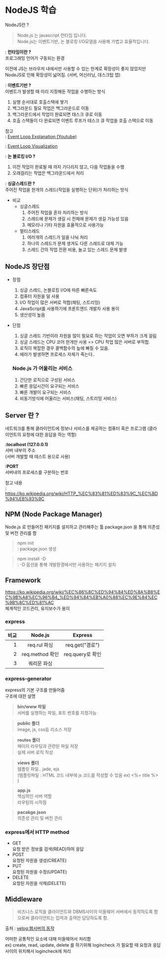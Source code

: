 # NodeJS 학습

NodeJS란 ?
> Node.js 는 javascript 런타임 입니다.  
  Node.js는 이벤트기반, 논 블로킹 I/O모델을 사용해 가볍고 효율적입니다.

  : **런타임이란 ?**     
  프로그래밍 언어가 구동되는 환경

  이전에 JS는 브라우저 내에서만 사용할 수 있는 한계로 확장성이 좋지 않았지만
  NodeJS로 인해 확장성이 넓어짐. (서버, 머신러닝, 데스크탑 앱)

: **이벤트기반 ?**  
이벤트가 발생할 때 미리 지정해둔 작업을 수행하는 방식
1. 실행 순서대로 호출스택에 쌓기
2. 백그라운드 필요 작업은 백그라운드로 이동
3. 백그라운드에서 작업이 완료되면 태스크 큐로 이동
4. 호출 스택들이 다 완료되면 이벤트 루프가 테스크 큐 작업을 호출 스택으로 이동


참고   
: [Event Loop Explanation (Youtube)](https://www.youtube.com/watch?v=8aGhZQkoFbQ)

: [Event Loop Visualization](http://latentflip.com/loupe/?code=JC5vbignYnV0dG9uJywgJ2NsaWNrJywgZnVuY3Rpb24gb25DbGljaygpIHsKICAgIHNldFRpbWVvdXQoZnVuY3Rpb24gdGltZXIoKSB7CiAgICAgICAgY29uc29sZS5sb2coJ1lvdSBjbGlja2VkIHRoZSBidXR0b24hJyk7ICAgIAogICAgfSwgMjAwMCk7Cn0pOwoKY29uc29sZS5sb2coIkhpISIpOwoKc2V0VGltZW91dChmdW5jdGlvbiB0aW1lb3V0KCkgewogICAgY29uc29sZS5sb2coIkNsaWNrIHRoZSBidXR0b24hIik7Cn0sIDUwMDApOwoKY29uc29sZS5sb2coIldlbGNvbWUgdG8gbG91cGUuIik7!!!PGJ1dHRvbj5DbGljayBtZSE8L2J1dHRvbj4%3D)

: **논 블로킹 I/O ?**
1. 이전 작업이 완료될 때 까지 기다리지 않고, 다음 작업들을 수행
2. 오래걸리는 작업은 백그라운드에서 처리

: **싱글스레드란 ?**  
주어진 작업을 한개의 스레드(작업을 실행하는 단위)가 처리하는 방식

- 비교  
  - 싱글스레드
    1. 주어진 작업을 혼자 처리하는 방식
    2. 스레드에 문제가 생길 시 전체에 문제가 생길 가능성 있음
    3. 메모리나 기타 자원을 효율적으로 사용가능
  - 멀티스레드
    1. 여러개의 스레드가 일을 나눠 처리
    2. 하나의 스레드가 문제 생겨도 다른 스레드로 대체 가능
    3. 스레드 간의 작업 전환 비용, 놀고 있는 스레드 문제 발생

## NodeJS 장단점
- 장점
  1. 싱글 스레드, 논블로킹 I/O에 따른 빠른속도
  2. 컴퓨터 자원을 덜 사용
  3. I/O 작업이 많은 서버로 적합(채팅, 스트리밍)
  4. JavaScript를 사용하기에 프론트엔드 개발자 사용 용이
  5. 생산성이 높음

- 단점
  1. 싱글 스레드 기반이라 자원을 많이 필요로 하는 작업이 오면 부하가 크게 걸림
  2. 싱글 스레드는 CPU 코어 한개만 사용 => CPU 작업 많은 서버로 부적합.
  3. 로직이 복잡한 경우 콜백함수의 늪에 빠질 수 있음.
  4. 에러가 발생하면 프로세스 자체가 죽는다..

  ### Node.js 가 어울리는 서비스
  1. 간단한 로직으로 구성된 서비스
  2. 빠른 응답시간이 요구되는 서비스
  3. 빠른 개발이 요구되는 서비스
  4. 비동기방식에 어울리는 서비스(채팅, 스트리밍 서비스)

## Server 란 ?
네트워크를 통해 클라이언트에 정보나 서비스를 제공하는 컴퓨터 혹은 프로그램 (클라이언트의 요청에 대한 응답을 하는 역할)

**:localhost (127.0.0.1)**  
서버 내부의 주소  
(서버 개발할 때 테스트 용으로 사용)

**:PORT**  
서버내의 프로세스를 구분하는 번호

참고 내용  
: https://ko.wikipedia.org/wiki/HTTP_%EC%83%81%ED%83%9C_%EC%BD%94%EB%93%9C

## NPM (Node Package Manager)
Node.js 로 만들어진 패키지를 설치하고 관리해주는 툴
package.json 을 통해 의존성 및 버전 관리를 함
> npm init  
: package.json 생성

> npm install -D   
: -D 옵션을 통해 개발환경에서만 사용하는 패키지 설치

## Framework   
https://ko.wikipedia.org/wiki/%EC%86%8C%ED%94%84%ED%8A%B8%EC%9B%A8%EC%96%B4_%ED%94%84%EB%A0%88%EC%9E%84%EC%9B%8C%ED%81%AC  
체계적인 코드관리, 유지보수가 용이

### express  

|비교|Node.js|Express|
|----:|:---:|:---:|
|1|req.rul 파싱|req.get("경로")|
|2|req.method 확인|req.query로 확인|
|3|쿼리문 파싱| |

### express-generator  
express의 기본 구조를 만들어줌  
구조에 대한 설명
>**bin/www 파일**  
서버를 실행하는 파일, 포트 번호를 지정가능

>**public 폴더**  
image, js, css등 리소스 저장

>**routes 폴더**  
페이지 라우팅과 관련된 파일 저장  
실제 서버 로직 작성

>**views 폴더**  
템플릿 파일.. jade, ejs   
(템플릿파일 : HTML 코드 내부에 js 코드를 작성할 수 있음 ex) <%= title %> )

>**app.js**  
핵심적인 서버 역할  
라우팅의 시작점

>**pacakge.json**  
의존성 관리 및 버전 관리

### express에서 HTTP method 
- GET  
요청 받은 정보를 검색(READ)하여 응답
- POST  
요청된 자원을 생성(CREATE)
- PUT  
요청된 자원을 수정(UPDATE)
- DELETE  
요청된 자원을 삭제(DELETE)

## Middleware  
> 비즈니스 로직을 클라이언트와 DBMS사이의 미들웨어 서버에서 동작하도록 함으로써 클라이언트는 입력과 출력만 담당하도록 함.  

출처 : [velog:웹서버의 동작](https://velog.io/@leesg619/%EC%9B%B9%EC%84%9C%EB%B2%84%EC%9D%98%EB%8F%99%EC%9E%91)

어떠한 공통적인 요소에 대해 미들웨어서 처리함  
ex) create, read, update, delete 를 하기위해 logincheck 가 필요할 때 요청과 응답사이의 위치해서 logincheck에 처리
